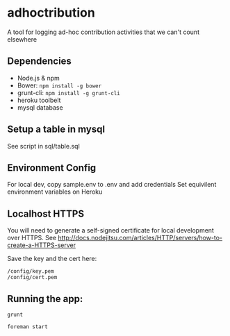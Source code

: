 adhoctribution
==============

A tool for logging ad-hoc contribution activities that we can't count elsewhere

## Dependencies

* Node.js & npm
* Bower: `npm install -g bower`
* grunt-cli: `npm install -g grunt-cli`
* heroku toolbelt
* mysql database

## Setup a table in mysql
See script in sql/table.sql

## Environment Config

For local dev, copy sample.env to .env and add credentials
Set equivilent environment variables on Heroku

## Localhost HTTPS

You will need to generate a self-signed certificate for local development over HTTPS. See http://docs.nodejitsu.com/articles/HTTP/servers/how-to-create-a-HTTPS-server

Save the key and the cert here:

```
/config/key.pem
/config/cert.pem
```

## Running the app:

```
grunt
```
```
foreman start
```

